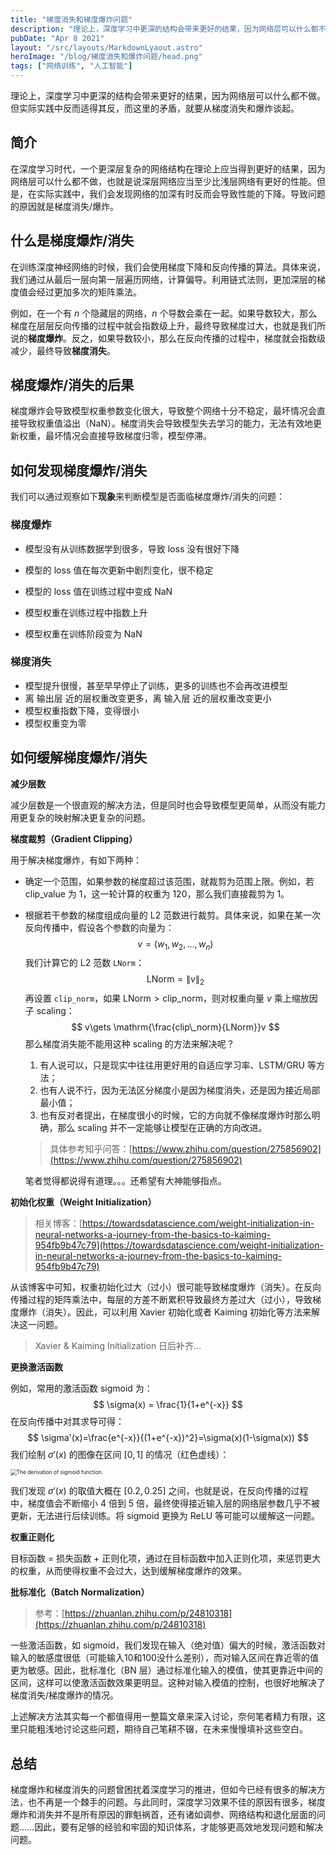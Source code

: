 ```yaml
---
title: "梯度消失和梯度爆炸问题"
description: "理论上，深度学习中更深的结构会带来更好的结果，因为网络层可以什么都不做。但实际实践中反而适得其反，而这里的矛盾，就要从梯度消失和爆炸谈起。"
pubDate: "Apr 8 2021"
layout: "/src/layouts/MarkdownLyaout.astro"
heroImage: "/blog/梯度消失和爆炸问题/head.png"
tags: ["网络训练", "人工智能"]
---
```


理论上，深度学习中更深的结构会带来更好的结果，因为网络层可以什么都不做。但实际实践中反而适得其反，而这里的矛盾，就要从梯度消失和爆炸谈起。

## 简介

在深度学习时代，一个更深层复杂的网络结构在理论上应当得到更好的结果，因为网络层可以什么都不做，也就是说深层网络应当至少比浅层网络有更好的性能。但是，在实际实践中，我们会发现网络的加深有时反而会导致性能的下降。导致问题的原因就是梯度消失/爆炸。

## 什么是梯度爆炸/消失

在训练深度神经网络的时候，我们会使用梯度下降和反向传播的算法。具体来说，我们通过从最后一层向第一层遍历网络，计算偏导。利用链式法则，更加深层的梯度值会经过更加多次的矩阵乘法。

例如，在一个有 $n$ 个隐藏层的网络，$n$ 个导数会乘在一起。如果导数较大，那么梯度在层层反向传播的过程中就会指数级上升，最终导致梯度过大，也就是我们所说的**梯度爆炸**。反之，如果导数较小，那么在反向传播的过程中，梯度就会指数级减少，最终导致**梯度消失**。

## 梯度爆炸/消失的后果

梯度爆炸会导致模型权重参数变化很大，导致整个网络十分不稳定，最坏情况会直接导致权重值溢出（NaN）。梯度消失会导致模型失去学习的能力，无法有效地更新权重，最坏情况会直接导致梯度归零，模型停滞。

## 如何发现梯度爆炸/消失

我们可以通过观察如下**现象**来判断模型是否面临梯度爆炸/消失的问题：

### 梯度爆炸

- 模型没有从训练数据学到很多，导致 loss 没有很好下降
- 模型的 loss 值在每次更新中剧烈变化，很不稳定
- 模型的 loss 值在训练过程中变成 NaN

- 模型权重在训练过程中指数上升
- 模型权重在训练阶段变为 NaN

### 梯度消失

- 模型提升很慢，甚至早早停止了训练，更多的训练也不会再改进模型
- 离 输出层 近的层权重改变更多，离 输入层 近的层权重改变更小
- 模型权重指数下降，变得很小
- 模型权重变为零

## **如何缓解梯度爆炸/消失**

**减少层数**

减少层数是一个很直观的解决方法，但是同时也会导致模型更简单，从而没有能力用更复杂的映射解决更复杂的问题。

**梯度裁剪（Gradient Clipping）**

用于解决梯度爆炸，有如下两种：

- 确定一个范围，如果参数的梯度超过该范围，就裁剪为范围上限。例如，若 clip_value 为 1，这一轮计算的权重为 120，那么我们直接裁剪为 1。

- 根据若干参数的梯度组成向量的 L2 范数进行裁剪。具体来说，如果在某一次反向传播中，假设各个参数的向量为：
  $$
  v = (w_1,w_2,\dots,w_n)
  $$
  我们计算它的 L2 范数 `LNorm`：
  $$
  \mathrm{LNorm}=\lVert v\rVert_2
  $$
  再设置 `clip_norm`，如果 $\mathrm{LNorm> clip\_norm}$，则对权重向量 $v$ 乘上缩放因子 scaling：
  $$
  v\gets \mathrm{\frac{clip\_norm}{LNorm}}v
  $$
  那么梯度消失能不能用这种 scaling 的方法来解决呢？

  1. 有人说可以，只是现实中往往用更好用的自适应学习率、LSTM/GRU 等方法；
  2. 也有人说不行，因为无法区分梯度小是因为梯度消失，还是因为接近局部最小值；
  3. 也有反对者提出，在梯度很小的时候，它的方向就不像梯度爆炸时那么明确，那么 scaling 并不一定能够让模型在正确的方向改进。

  > 具体参考知乎问答：[https://www.zhihu.com/question/275856902](https://www.zhihu.com/question/275856902)

  笔者觉得都说得有道理。。。还希望有大神能够指点。

**初始化权重（Weight Initialization）**

> 相关博客：[https://towardsdatascience.com/weight-initialization-in-neural-networks-a-journey-from-the-basics-to-kaiming-954fb9b47c79](https://towardsdatascience.com/weight-initialization-in-neural-networks-a-journey-from-the-basics-to-kaiming-954fb9b47c79)

从该博客中可知，权重初始化过大（过小）很可能导致梯度爆炸（消失）。在反向传播过程的矩阵乘法中，每层的方差不断累积导致最终方差过大（过小），导致梯度爆炸（消失）。因此，可以利用 Xavier 初始化或者 Kaiming 初始化等方法来解决这一问题。

> Xavier & Kaiming Initialization 日后补齐...

**更换激活函数**

例如，常用的激活函数 sigmoid 为：
$$
\sigma(x) = \frac{1}{1+e^{-x}}
$$
在反向传播中对其求导可得：
$$
\sigma'(x)=\frac{e^{-x}}{(1+e^{-x})^2}=\sigma(x)(1-\sigma(x))
$$
我们绘制 $\sigma'(x)$ 的图像在区间 $[0,1]$ 的情况（红色虚线）：

<img src="\blog\梯度消失和爆炸问题\derivation_sigmoid.png" alt="The derivation of sigmoid function." style="zoom: 60%;" />

我们发现 $\sigma'(x)$ 的取值大概在 $[0.2,0.25]$ 之间，也就是说，在反向传播的过程中，梯度值会不断缩小 4 倍到 5 倍，最终使得接近输入层的网络层参数几乎不被更新，无法进行后续训练。将 sigmoid 更换为 ReLU 等可能可以缓解这一问题。

**权重正则化**

目标函数 = 损失函数 + 正则化项，通过在目标函数中加入正则化项，来惩罚更大的权重，从而使得权重不会过大，达到缓解梯度爆炸的效果。

**批标准化（Batch Normalization）**

> 参考：[https://zhuanlan.zhihu.com/p/24810318](https://zhuanlan.zhihu.com/p/24810318)

一些激活函数，如 sigmoid，我们发现在输入（绝对值）偏大的时候，激活函数对输入的敏感度很低（可能输入10和100没什么差别），而对输入区间在靠近零的值更为敏感。因此，批标准化（BN 层）通过标准化输入的模值，使其更靠近中间的区间，这样可以使激活函数效果更明显。这种对输入模值的控制，也很好地解决了梯度消失/梯度爆炸的情况。

上述解决方法其实每一个都值得用一整篇文章来深入讨论，奈何笔者精力有限，这里只能粗浅地讨论这些问题，期待自己笔耕不辍，在未来慢慢填补这些空白。

## 总结

梯度爆炸和梯度消失的问题曾困扰着深度学习的推进，但如今已经有很多的解决方法，也不再是一个棘手的问题。与此同时，深度学习效果不佳的原因有很多，梯度爆炸和消失并不是所有原因的罪魁祸首，还有诸如调参、网络结构和退化层面的问题……因此，要有足够的经验和牢固的知识体系，才能够更高效地发现问题和解决问题。